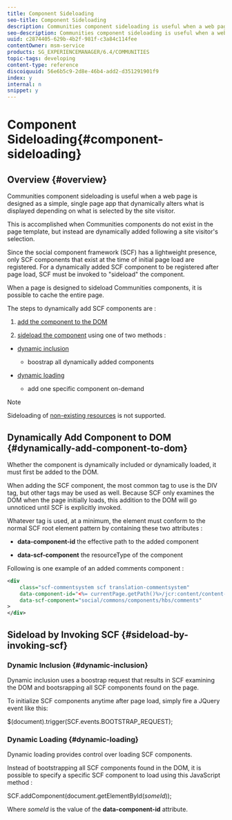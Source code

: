 ```yaml
---
title: Component Sideloading
seo-title: Component Sideloading
description: Communities component sideloading is useful when a web page is designed as a simple, single page app that dynamically alters what is displayed depending on what is selected by the site visitor
seo-description: Communities component sideloading is useful when a web page is designed as a simple, single page app that dynamically alters what is displayed depending on what is selected by the site visitor
uuid: c2874405-629b-4b2f-981f-c3a84c114fee
contentOwner: msm-service
products: SG_EXPERIENCEMANAGER/6.4/COMMUNITIES
topic-tags: developing
content-type: reference
discoiquuid: 56e6b5c9-2d8e-46b4-add2-d351291901f9
index: y
internal: n
snippet: y
---
```


# Component Sideloading{#component-sideloading}

## Overview {#overview}

Communities component sideloading is useful when a web page is designed as a simple, single page app that dynamically alters what is displayed depending on what is selected by the site visitor.

This is accomplished when Communities components do not exist in the page template, but instead are dynamically added following a site visitor's selection.

Since the social component framework (SCF) has a lightweight presence, only SCF components that exist at the time of initial page load are registered. For a dynamically added SCF component to be registered after page load, SCF must be invoked to "sideload" the component.

When a page is designed to sideload Communities components, it is possible to cache the entire page.

The steps to dynamically add SCF components are :

1) [add the component to the DOM](#dynamicallyaddcomponenttodom)

2) [sideload the component](#sideloadbyinvokingscf) using one of two methods :

* [dynamic inclusion](#dynamicinclusion)

    * boostrap all dynamically added components

* [dynamic loading](#dynamicloading)

    * add one specific component on-demand

>[!NOTE]
>
>Sideloading of [non-existing resources](../../communities/using/scf.md#addorincludeacommunitiescomponent) is not supported.

## Dynamically Add Component to DOM {#dynamically-add-component-to-dom}

Whether the component is dynamically included or dynamically loaded, it must first be added to the DOM.

When adding the SCF component, the most common tag to use is the DIV tag, but other tags may be used as well. Because SCF only examines the DOM when the page initially loads, this addition to the DOM will go unnoticed until SCF is explicitly invoked.

Whatever tag is used, at a minimum, the element must conform to the normal SCF root element pattern by containing these two attributes :

* **data-component-id** 
  the effective path to the added component

* **data-scf-component** 
  the resourceType of the component

Following is one example of an added comments component :

```xml
<div
    class="scf-commentsystem scf translation-commentsystem" 
    data-component-id="<%= currentPage.getPath()%>/jcr:content/content-left/comments"
    data-scf-component="social/commons/components/hbs/comments"
>
</div>
```

## Sideload by Invoking SCF {#sideload-by-invoking-scf}

### Dynamic Inclusion {#dynamic-inclusion}

Dynamic inclusion uses a boostrap request that results in SCF examining the DOM and bootsrapping all SCF components found on the page.

To initialize SCF components anytime after page load, simply fire a JQuery event like this:

$(document).trigger(SCF.events.BOOTSTRAP_REQUEST);

### Dynamic Loading {#dynamic-loading}

Dynamic loading provides control over loading SCF components.

Instead of bootstrapping all SCF components found in the DOM, it is possible to specify a specific SCF component to load using this JavaScript method :

SCF.addComponent(document.getElementById(*someId*));

Where *someId* is the value of the **data-component-id** attribute.
